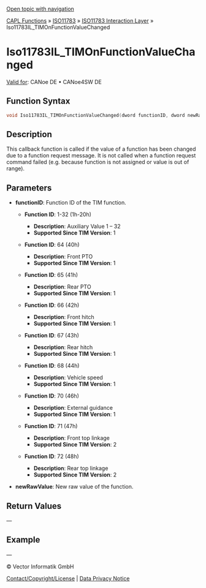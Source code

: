 [Open topic with navigation](../../../../../../CANoeDEFamily.htm#Topics/CAPLFunctions/ISO11783/ISOInteractionLayer/Functions/CAPLfunctionIso11783ILtimOnFunctionValueChanged.md)

[CAPL Functions](../../../CAPLfunctions.md) » [ISO11783](../../CAPLfunctionsISO11783Overview.md) » [ISO11783 Interaction Layer](../CAPLfunctionsISOILOverview.md) » Iso11783IL_TIMOnFunctionValueChanged

# Iso11783IL_TIMOnFunctionValueChanged

[Valid for](../../../../Shared/FeatureAvailability.md): CANoe DE • CANoe4SW DE

## Function Syntax

```c
void Iso11783IL_TIMOnFunctionValueChanged(dword functionID, dword newRawValue)
```

## Description

This callback function is called if the value of a function has been changed due to a function request message. It is not called when a function request command failed (e.g. because function is not assigned or value is out of range).

## Parameters

- **functionID**: Function ID of the TIM function.

  - **Function ID**: 1-32 (1h-20h)
    - **Description**: Auxiliary Value 1 – 32
    - **Supported Since TIM Version**: 1

  - **Function ID**: 64 (40h)
    - **Description**: Front PTO
    - **Supported Since TIM Version**: 1

  - **Function ID**: 65 (41h)
    - **Description**: Rear PTO
    - **Supported Since TIM Version**: 1

  - **Function ID**: 66 (42h)
    - **Description**: Front hitch
    - **Supported Since TIM Version**: 1

  - **Function ID**: 67 (43h)
    - **Description**: Rear hitch
    - **Supported Since TIM Version**: 1

  - **Function ID**: 68 (44h)
    - **Description**: Vehicle speed
    - **Supported Since TIM Version**: 1

  - **Function ID**: 70 (46h)
    - **Description**: External guidance
    - **Supported Since TIM Version**: 1

  - **Function ID**: 71 (47h)
    - **Description**: Front top linkage
    - **Supported Since TIM Version**: 2

  - **Function ID**: 72 (48h)
    - **Description**: Rear top linkage
    - **Supported Since TIM Version**: 2

- **newRawValue**: New raw value of the function.

## Return Values

—

## Example

—

© Vector Informatik GmbH

[Contact/Copyright/License](../../../../Shared/ContactCopyrightLicense.md) | [Data Privacy Notice](https://www.vector.com/int/en/company/get-info/privacy-policy/)